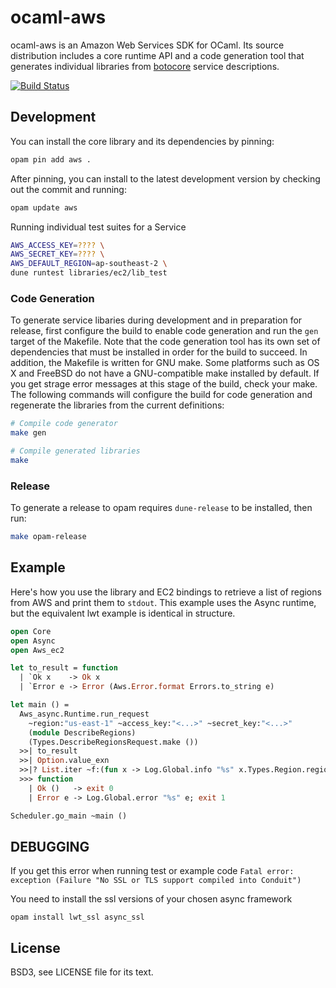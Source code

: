 # ocaml-aws

ocaml-aws is an Amazon Web Services SDK for OCaml. Its source distribution
includes a core runtime API and a code generation tool that generates
individual libraries from [botocore][] service descriptions.

[botocore]: https://github.com/boto/botocore

[![Build Status](https://travis-ci.org/inhabitedtype/ocaml-aws.svg?branch=master)](https://travis-ci.org/inhabitedtype/ocaml-aws)


## Development

You can install the core library and its dependencies by pinning:

```bash
opam pin add aws .
```

After pinning, you can install to the latest development version by checking
out the commit and running:

```bash
opam update aws
```

Running individual test suites for a Service
``` bash
AWS_ACCESS_KEY=???? \
AWS_SECRET_KEY=???? \
AWS_DEFAULT_REGION=ap-southeast-2 \
dune runtest libraries/ec2/lib_test
```

### Code Generation

To generate service libaries during development and in preparation for release,
first configure the build to enable code generation and run the `gen` target of
the Makefile. Note that the code generation tool has its own set of
dependencies that must be installed in order for the build to succeed.
In addition, the Makefile is written for GNU make.
Some platforms such as OS X and FreeBSD do not have a GNU-compatible make
installed by default. If you get strage error messages at this stage of the
build, check your make. The following commands will configure the build for
code generation and regenerate the libraries from the current definitions:

```bash
# Compile code generator
make gen

# Compile generated libraries
make
```

### Release

To generate a release to opam requires `dune-release` to be installed, then run:

``` bash
make opam-release

```

## Example

Here's how you use the library and EC2 bindings to retrieve a list of regions
from AWS and print them to `stdout`. This example uses the Async runtime, but
the equivalent lwt example is identical in structure.

```ocaml
open Core
open Async
open Aws_ec2

let to_result = function
  | `Ok x    -> Ok x
  | `Error e -> Error (Aws.Error.format Errors.to_string e)

let main () =
  Aws_async.Runtime.run_request
    ~region:"us-east-1" ~access_key:"<...>" ~secret_key:"<...>"
    (module DescribeRegions)
    (Types.DescribeRegionsRequest.make ())
  >>| to_result
  >>| Option.value_exn
  >>|? List.iter ~f:(fun x -> Log.Global.info "%s" x.Types.Region.region_name)
  >>> function
    | Ok ()   -> exit 0
    | Error e -> Log.Global.error "%s" e; exit 1

Scheduler.go_main ~main ()
```

## DEBUGGING

If you get this error when running test or example code
`Fatal error: exception (Failure "No SSL or TLS support compiled into Conduit")`

You need to install the ssl versions of your chosen async framework

`opam install lwt_ssl async_ssl`

## License

BSD3, see LICENSE file for its text.
